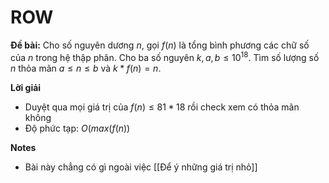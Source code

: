 # ROW

**Đề bài:** Cho số nguyên dương $n$, gọi $f(n)$ là tổng bình phương các chữ số của $n$ trong hệ thập phân. Cho ba số nguyên $k, a, b \leq 10^{18}$. Tìm số lượng số $n$ thỏa mãn $a \leq n \leq b$ và $k * f(n) = n$.   

**Lời giải**
- Duyệt qua mọi giá trị của $f(n) \leq 81 * 18$ rồi check xem có thỏa mãn không
- Độ phức tạp: $O(max(f(n))$

**Notes**
- Bài này chẳng có gì ngoài việc [[Để ý những giá trị nhỏ]]